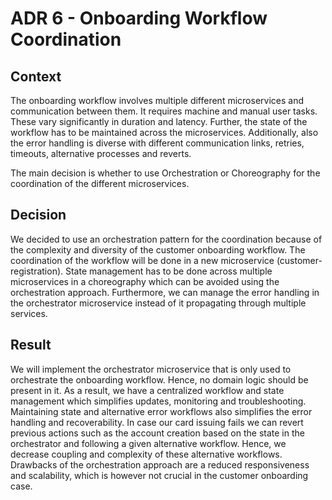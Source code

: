 # ADR 6 - Onboarding Workflow Coordination

## Context

The onboarding workflow involves multiple different microservices and communication between them. It requires
machine and manual user tasks. These vary significantly in duration and latency. Further, the state of the workflow
has to be maintained across the microservices. Additionally, also the error handling is diverse with different 
communication links, retries, timeouts, alternative processes and reverts.

The main decision is whether to use Orchestration or Choreography for the coordination of the different microservices. 

## Decision

We decided to use an orchestration pattern for the coordination because of the complexity and diversity of the customer onboarding workflow.
The coordination of the workflow will be done in a new microservice (customer-registration). State management has to be done across multiple microservices in a choreography which can
be avoided using the orchestration approach. Furthermore, we can manage the error handling in the orchestrator 
microservice instead of it propagating through multiple services.

## Result

We will implement the orchestrator microservice that is only used to orchestrate the onboarding workflow. Hence, 
no domain logic should be present in it. As a result, we have a centralized workflow and state management which 
simplifies updates, monitoring and troubleshooting. Maintaining state and alternative error workflows also simplifies 
the error handling and recoverability. In case our card issuing fails we can revert previous actions such as the 
account creation based on the state in the orchestrator and following a given alternative workflow. Hence, we decrease coupling and complexity of
these alternative workflows. 
Drawbacks of the orchestration approach are a reduced responsiveness and scalability, which is however not crucial
in the customer onboarding case. 

